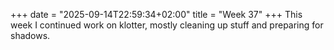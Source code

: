 +++
date = "2025-09-14T22:59:34+02:00"
title = "Week 37"
+++
This week I continued work on klotter, mostly cleaning up stuff and preparing for shadows.
